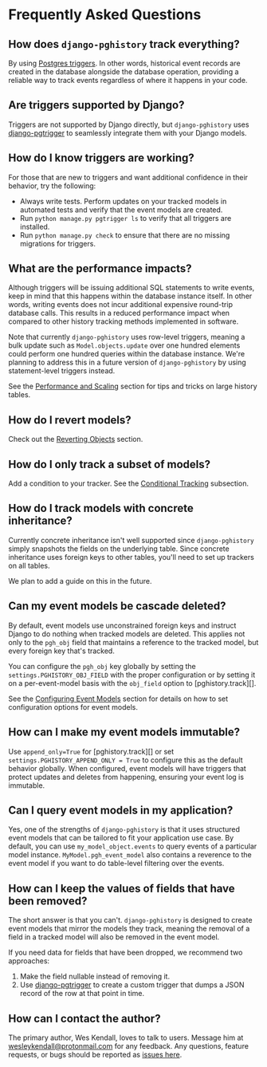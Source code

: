 # Frequently Asked Questions

## How does `django-pghistory` track everything?

By using [Postgres triggers](https://www.postgresql.org/docs/current/sql-createtrigger.html). In other words, historical event records are created in the database alongside the database operation, providing a reliable way to track events regardless of where it happens in your code.

## Are triggers supported by Django?

Triggers are not supported by Django directly, but `django-pghistory` uses [django-pgtrigger](https://github.com/Opus10/django-pgtrigger) to seamlessly integrate them with your Django models.

## How do I know triggers are working?

For those that are new to triggers and want additional confidence in their behavior, try the following:

* Always write tests. Perform updates on your tracked models in automated tests and verify that the event models are created.
* Run `python manage.py pgtrigger ls` to verify that all triggers are installed.
* Run `python manage.py check` to ensure that there are no missing migrations for triggers.

## What are the performance impacts?

Although triggers will be issuing additional SQL statements to write events, keep in mind that this happens within the database instance itself. In other words, writing events does not incur additional expensive round-trip database calls. This results in a reduced performance impact when compared to other history tracking methods implemented in software.

Note that currently `django-pghistory` uses row-level triggers, meaning a bulk update such as `Model.objects.update` over one hundred elements could perform one hundred queries within the database instance. We're planning to address this in a future version of `django-pghistory` by using statement-level triggers instead.

See the [Performance and Scaling](performance.md) section for tips and tricks on large history tables.

## How do I revert models?

Check out the [Reverting Objects](reversion.md) section.

## How do I only track a subset of models?

Add a condition to your tracker. See the [Conditional Tracking](event_tracking.md#conditional_tracking) subsection.

## How do I track models with concrete inheritance?

Currently concrete inheritance isn't well supported since `django-pghistory` simply snapshots the fields on the underlying table. Since concrete inheritance uses foreign keys to other tables, you'll need to set up trackers on all tables.

We plan to add a guide on this in the future.

## Can my event models be cascade deleted?

By default, event models use unconstrained foreign keys and instruct Django to do nothing when tracked models are deleted. This applies not only to the `pgh_obj` field that maintains a reference to the tracked model, but every foreign key that's tracked.

You can configure the `pgh_obj` key globally by setting the `settings.PGHISTORY_OBJ_FIELD` with the proper configuration or by setting it on a per-event-model basis with the `obj_field` option to [pghistory.track][].

See the [Configuring Event Models](event_models.md) section for details on how to set configuration options for event models.

## How can I make my event models immutable?

Use `append_only=True` for [pghistory.track][] or set `settings.PGHISTORY_APPEND_ONLY = True` to configure this as the default behavior globally. When configured, event models will have triggers that protect updates and deletes from happening, ensuring your event log is immutable.

## Can I query event models in my application?

Yes, one of the strengths of `django-pghistory` is that it uses structured event models that can be tailored to fit your application use case. By default, you can use `my_model_object.events` to query events of a particular model instance. `MyModel.pgh_event_model` also contains a reverence to the event model if you want to do table-level filtering over the events.

## How can I keep the values of fields that have been removed?

The short answer is that you can't. `django-pghistory` is designed to create event models that mirror the models they track, meaning the removal of a field in a tracked model will also be removed in the event model.

If you need data for fields that have been dropped, we recommend two approaches:

1. Make the field nullable instead of removing it.
2. Use [django-pgtrigger](https://github.com/Opus10/django-pgtrigger) to create a custom trigger that dumps a JSON record of the row at that point in time.

## How can I contact the author?

The primary author, Wes Kendall, loves to talk to users. Message him at [wesleykendall@protonmail.com](mailto:wesleykendall@protonmail.com) for any feedback. Any questions, feature requests, or bugs should be reported as [issues here](https://github.com/Opus10/django-pghistory/issues).

